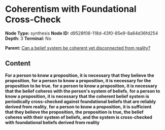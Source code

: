 # Coherentism with Foundational Cross-Check

**Node Type:** synthesis
**Node ID:** d9528f08-118d-43f0-85e9-8a64d36fd254
**Depth:** 3
**Terminal:** No

**Parent:** [Can a belief system be coherent yet disconnected from reality?](can-a-belief-system-be-coherent-yet-disconnected-from-reality.md)

## Content

**For a person to know a proposition, it is necessary that they believe the proposition**, **for a person to know a proposition, it is necessary for the proposition to be true**, **for a person to know a proposition, it is necessary that the belief coheres with the person's system of beliefs**, **for a person to know a proposition, it is necessary that the coherent belief system is periodically cross-checked against foundational beliefs that are reliably derived from reality**, **for a person to know a proposition, it is sufficient that they believe the proposition, the proposition is true, the belief coheres with their system of beliefs, and the system is cross-checked with foundational beliefs derived from reality**
